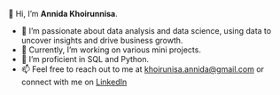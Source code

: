 👋 Hi, I’m **Annida Khoirunnisa**.
- 👀 I’m passionate about data analysis and data science, using data to uncover insights and drive business growth.
- 🌱 Currently, I’m working on various mini projects.
- 💞️ I’m proficient in SQL and Python.
- 📫 Feel free to reach out to me at khoirunisa.annida@gmail.com or connect with me on [LinkedIn](https://www.linkedin.com/in/annida-khoirunnisa-1659a8136/)
